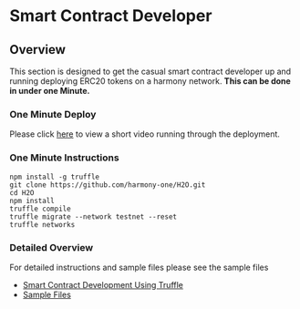 # Smart Contract Developer

## Overview

This section is designed to get the casual smart contract developer up and running deploying ERC20 tokens on a harmony network. **This can be done in under one Minute.**

### One Minute Deploy

Please click [here](https://drive.google.com/open?id=1c_ZTYQH0anktYSecRXrNfptooUalYKTs) to view a short video running through the deployment.

### One Minute Instructions

```text
npm install -g truffle
git clone https://github.com/harmony-one/H2O.git
cd H2O
npm install
truffle compile
truffle migrate --network testnet --reset
truffle networks
```

### Detailed Overview

For detailed instructions and sample files please see the sample files 

* [Smart Contract Development Using Truffle](smart-contract-development-using-truffle.md)
* [Sample Files](sample-files.md)





